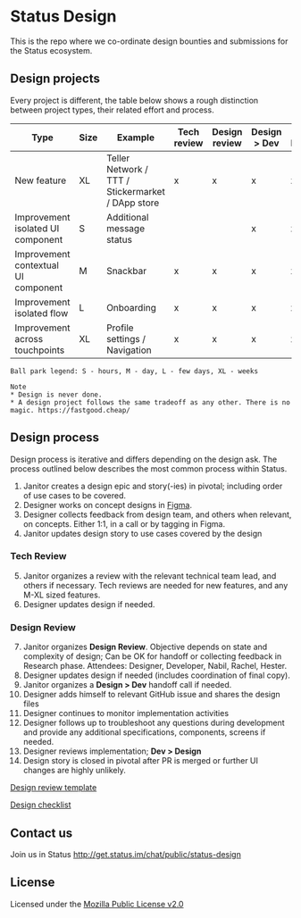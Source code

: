 # Status Design

This is the repo where we co-ordinate design bounties and submissions for the Status ecosystem.

## Design projects
Every project is different, the table below shows a rough distinction between project types, their related effort and process.


| Type | Size | Example | Tech review | Design review | Design > Dev | Dev > Design
| -------- | -------- | -------- | -------- | -------- | -------- | -------- |
| New feature     | XL     | Teller Network / TTT / Stickermarket / DApp store | x | x | x | x |
| Improvement isolated UI component |S | Additional message status | | | x | x | 
| Improvement contextual UI component |M | Snackbar | x | x | x | x | 
| Improvement isolated flow |L | Onboarding | x | x| x | x | 
| Improvement across touchpoints |XL| Profile settings / Navigation | x | x | x | x | 

    Ball park legend: S - hours, M - day, L - few days, XL - weeks
    
    Note 
    * Design is never done. 
    * A design project follows the same tradeoff as any other. There is no magic. https://fastgood.cheap/


## Design process
Design process is iterative and differs depending on the design ask. The  process outlined below describes the most common process within Status.


1. Janitor creates a design epic and story(-ies) in pivotal; including order of use cases to be covered.
1. Designer works on concept designs in [Figma](https://www.figma.com/file/cb4p8AxLtTF3q1L6JYDnKN15/Index?node-id=22%3A0).
1. Designer collects feedback from design team, and others when relevant, on concepts. Either 1:1, in a call or by tagging in Figma.
2. Janitor updates design story to use cases covered by the design

### Tech Review
5. Janitor organizes a review with the relevant technical team lead, and others if necessary. Tech reviews are needed for new features, and any M-XL sized features. 
5.  Designer updates design if needed.

### Design Review
7. Janitor organizes **Design Review**. Objective depends on state and complexity of design; Can be OK for handoff or collecting feedback in Research phase. Attendees: Designer, Developer, Nabil, Rachel, Hester.
3. Designer updates design if needed (includes coordination of final copy).
4. Janitor organizes a **Design > Dev** handoff call if needed.
1. Designer adds himself to relevant GitHub issue and shares the design files 
1. Designer continues to monitor implementation activities
5. Designer follows up to troubleshoot any questions during development and provide any additional specifications, components, screens if needed.
1. Designer reviews implementation; **Dev > Design**
1. Design story is closed in pivotal after PR is merged or further UI changes are highly unlikely.


[Design review template](https://notes.status.im/vaBSUJ00RLG5lwtYzp9yPg) 

[Design checklist](https://docs.google.com/document/d/1umbtgnFjcGWwEHBCILKgGqO5H3A72eXxZrmMmhskNzs/edit?usp=sharing)



## Contact us
Join us in Status http://get.status.im/chat/public/status-design

## License

Licensed under the [Mozilla Public License v2.0](https://github.com/status-im/status-react/blob/develop/LICENSE.md)

